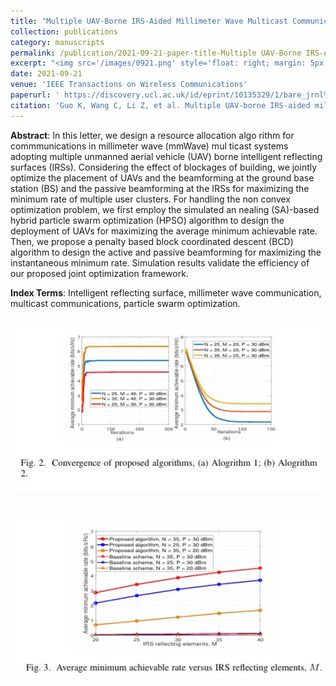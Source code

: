```yaml
---
title: "Multiple UAV-Borne IRS-Aided Millimeter Wave Multicast Communications:A Joint Optimization Framework"
collection: publications
category: manuscripts
permalink: /publication/2021-09-21-paper-title-Multiple UAV-Borne IRS-Aided Millimeter Wave Multicast Communications:A Joint Optimization Framework
excerpt: "<img src='/images/0921.png' style='float: right; margin: 5px;'>We design a resource allocation algorithm for UAV-borne IRS-aided mmWave multicast communications, jointly optimizing UAV placement, beamforming at the BS, and passive beamforming at the IRSs to maximize the minimum rate of user clusters."
date: 2021-09-21
venue: 'IEEE Transactions on Wireless Communications'
paperurl: ' https://discovery.ucl.ac.uk/id/eprint/10135329/1/bare_jrnl%281%29.pdf '
citation: 'Guo K, Wang C, Li Z, et al. Multiple UAV-borne IRS-aided millimeter wave multicast communications: A joint optimization framework[J]. IEEE Communications Letters, 2021, 25(11): 3674-3678.'
---
```




**Abstract**: In this letter, we design a resource allocation algo rithm for commmunications in millimeter wave (mmWave) mul ticast systems adopting multiple unmanned aerial vehicle (UAV) borne intelligent reflecting surfaces (IRSs). Considering the effect of blockages of building, we jointly optimize the placement of UAVs and the beamforming at the ground base station (BS) and the passive beamforming at the IRSs for maximizing the minimum rate of multiple user clusters. For handling the non convex optimization problem, we first employ the simulated an nealing (SA)-based hybrid particle swarm optimization (HPSO) algorithm to design the deployment of UAVs for maximizing the average minimum achievable rate. Then, we propose a penalty based block coordinated descent (BCD) algorithm to design the active and passive beamforming for maximizing the instantaneous minimum rate. Simulation results validate the efficiency of our proposed joint optimization framework.


**Index Terms**: Intelligent reflecting surface, millimeter wave communication, multicast communications, particle swarm optimization.


<br/><img src='/images/MUI.png' width = "600">

<br/><img src='/images/MUI1.png' width = "600">
